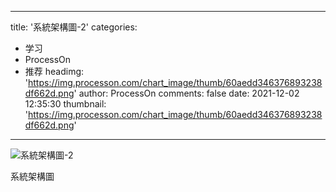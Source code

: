 
---
title: '系統架構圖-2'
categories: 
 - 学习
 - ProcessOn
 - 推荐
headimg: 'https://img.processon.com/chart_image/thumb/60aedd346376893238df662d.png'
author: ProcessOn
comments: false
date: 2021-12-02 12:35:30
thumbnail: 'https://img.processon.com/chart_image/thumb/60aedd346376893238df662d.png'
---

<div>   
<img class="thumb" alt="系統架構圖-2" src="https://img.processon.com/chart_image/thumb/60aedd346376893238df662d.png" referrerpolicy="no-referrer">
<p>系統架構圖</p>  
</div>
            